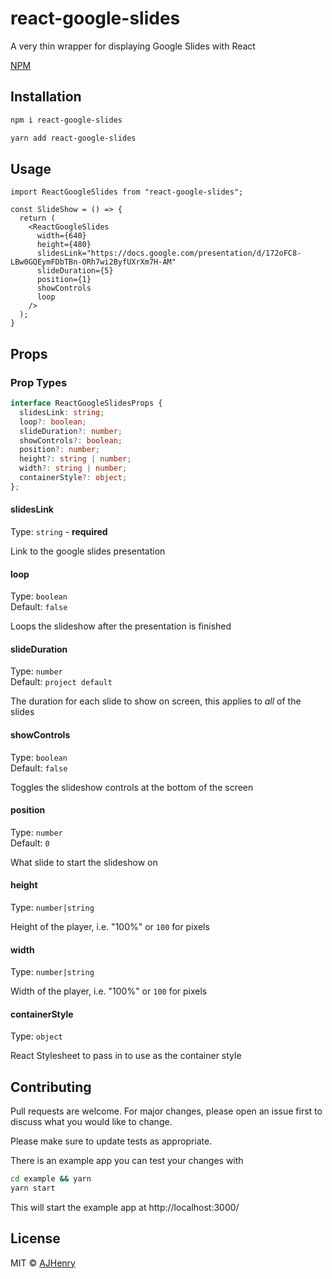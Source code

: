 # react-google-slides

A very thin wrapper for displaying Google Slides with React

[NPM](https://www.npmjs.com/package/react-google-slides)

## Installation

```bash
npm i react-google-slides
```

```bash
yarn add react-google-slides
```

## Usage

```tsx
import ReactGoogleSlides from "react-google-slides";

const SlideShow = () => {
  return (
    <ReactGoogleSlides
      width={640}
      height={480}
      slidesLink="https://docs.google.com/presentation/d/172oFC8-LBw0GQEymFDbTBn-ORh7wi2ByfUXrXm7H-AM"
      slideDuration={5}
      position={1}
      showControls
      loop
    />
  );
}
```

## Props

### Prop Types

```ts
interface ReactGoogleSlidesProps {
  slidesLink: string;
  loop?: boolean;
  slideDuration?: number;
  showControls?: boolean;
  position?: number;
  height?: string | number;
  width?: string | number;
  containerStyle?: object;
};
```

#### slidesLink

Type: `string` - **required**

Link to the google slides presentation

#### loop

Type: `boolean`\
Default: `false`

Loops the slideshow after the presentation is finished

#### slideDuration

Type: `number`\
Default: `project default`


The duration for each slide to show on screen, this applies to _all_ of the slides

#### showControls

Type: `boolean`\
Default: `false`

Toggles the slideshow controls at the bottom of the screen

#### position

Type: `number`\
Default: `0`

What slide to start the slideshow on

#### height

Type: `number|string`

Height of the player, i.e. "100%" or `100` for pixels

#### width

Type: `number|string`

Width of the player, i.e. "100%" or `100` for pixels

#### containerStyle

Type: `object`

React Stylesheet to pass in to use as the container style

## Contributing

Pull requests are welcome. For major changes, please open an issue first to discuss what you would like to change.

Please make sure to update tests as appropriate.

There is an example app you can test your changes with

```sh
cd example && yarn
yarn start
```

This will start the example app at http://localhost:3000/

## License

MIT © [AJHenry](https://github.com/AJHenry)
